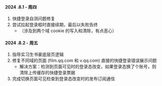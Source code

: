 #### 2024 .8.1 - 周四
1. 快捷登录自测问题修复
2. 尝试拉起登录框时直接续期，最后以失败告终
	- （涉及到两个域 cookie 的写入和清除，有点恶心）

#### 2024 .8.2 - 周五
1. 指导实习生书豪底层页逻辑
2. 修复不同域的页面 (film.qq.com 和 v.qq.com) 直接的快捷登录错误展示问题
	- 解决方案：检测到页面可见时的登录态改变，如果登录态换了个账号，则清除上传缓存的快捷登录票据
3. 完成切换页面可见检查到登录态改变时的发布订阅通信